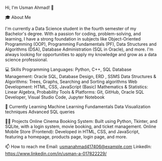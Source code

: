 Hi, I'm Usman Ahmad! 👋

🎓 About Me

I'm currently a Data Science student in the fourth semester of my Bachelor's degree. With a passion for coding, problem-solving, and learning, I have a strong foundation in subjects like Object-Oriented Programming (OOP), Programming Fundamentals (PF), Data Structures and Algorithms (DSA), Database Administration (SQL in Oracle), and more. I'm always looking for opportunities to apply my knowledge and grow as a data science professional.

💻 Skills
Programming Languages: Python, C++, SQL
Database Management: Oracle SQL, Database Design, ERD , SSMS
Data Structures & Algorithms: Trees, Graphs, Searching and Sorting algorithms
Web Development: HTML, CSS, JavaScript (Basic)
Mathematics & Statistics: Linear Algebra, Probability
Tools & Platforms: Git, GitHub, Oracle SQL Developer, Visual Studio Code, Jupyter Notebook

🌱 Currently Learning
Machine Learning Fundamentals
Data Visualization techniques
Advanced SQL queries

👨‍💻 Projects
Online Cinema Booking System: Built using Python, Tkinter, and SQLite, with a login system, movie booking, and ticket management.
Online Mobile Store (Frontend): Developed in HTML, CSS, and JavaScript, featuring a homepage, products page, login page, and more.

📫 How to reach me
Email: usmanahmad417406@example.com
LinkedIn: https://www.linkedin.com/in/usman-a-017822229/
